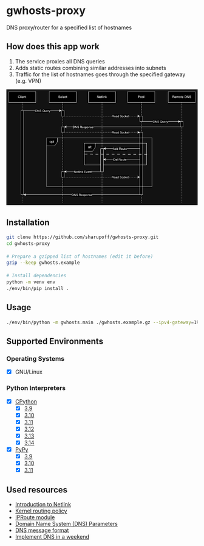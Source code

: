 # gwhosts-proxy
DNS proxy/router for a specified list of hostnames

## How does this app work
1. The service proxies all DNS queries
2. Adds static routes combining similar addresses into subnets
3. Traffic for the list of hostnames goes through the specified gateway (e.g. VPN)

![common-sequence.png](./doc/img/common-sequence.png "Sequence Diagram")

## Installation
  ```bash
  git clone https://github.com/sharupoff/gwhosts-proxy.git
  cd gwhosts-proxy

  # Prepare a gzipped list of hostnames (edit it before)
  gzip --keep gwhosts.example
  
  # Install dependencies
  python -m venv env
  ./env/bin/pip install .
  ```

## Usage
  ```bash
  ./env/bin/python -m gwhosts.main ./gwhosts.example.gz --ipv4-gateway=192.168.2.1 --ipv4-ifname=tun0 
  ```

## Supported Environments

### Operating Systems
- [x] GNU/Linux

### Python Interpreters
- [x] [CPython](https://github.com/python/cpython)
  - [x] [3.9](https://github.com/python/cpython/tree/3.9)
  - [x] [3.10](https://github.com/python/cpython/tree/3.10)
  - [x] [3.11](https://github.com/python/cpython/tree/3.11)
  - [x] [3.12](https://github.com/python/cpython/tree/3.12)
  - [x] [3.13](https://github.com/python/cpython/tree/3.13)
  - [x] [3.14](https://github.com/python/cpython/tree/v3.14.0a6)
- [x] [PyPy](https://github.com/pypy/pypy)
  - [x] [3.9](https://github.com/pypy/pypy/tree/py3.9)
  - [x] [3.10](https://github.com/pypy/pypy/tree/py3.10)
  - [x] [3.11](https://github.com/pypy/pypy/tree/py3.11)

## Used resources
- [Introduction to Netlink](https://docs.kernel.org/next/userspace-api/netlink/intro.html)
- [Kernel routing policy](https://www.kernel.org/doc/Documentation/networking/policy-routing.txt)
- [IPRoute module](https://docs.pyroute2.org/iproute.html)
- [Domain Name System (DNS) Parameters](https://www.iana.org/assignments/dns-parameters/dns-parameters.xhtml)
- [DNS message format](https://en.wikipedia.org/wiki/Domain_Name_System#DNS_message_format)
- [Implement DNS in a weekend](https://implement-dns.wizardzines.com)